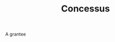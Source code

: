 ---
title: Concessus
letter: C
permalink: "/definitions/bld-concessus.html"
body: A grantee
published_at: '2018-07-07'
source: Black's Law Dictionary 2nd Ed (1910)
layout: post
---